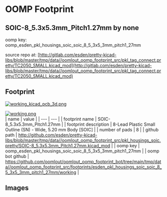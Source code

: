 # OOMP Footprint  
## SOIC-8_5.3x5.3mm_Pitch1.27mm  by none  
  
oomp key: oomp_esden_pkl_housings_soic_soic_8_5_3x5_3mm_pitch1_27mm  
  
source repo at: [http://gitlab.com/esden/pretty-kicad-libs/blob/master/tmp/data//oomlout_oomp_footprint_src/pkl_tag_connect.pretty/TC2050_SMALL.kicad_mod](http://gitlab.com/esden/pretty-kicad-libs/blob/master/tmp/data//oomlout_oomp_footprint_src/pkl_tag_connect.pretty/TC2050_SMALL.kicad_mod)  
## Footprint  
  
[![working_kicad_pcb_3d.png](working_kicad_pcb_3d_600.png)](working_kicad_pcb_3d.png)  
  
[![working.png](working_600.png)](working.png)  
| name | value | 
| --- | --- | 
| footprint name | SOIC-8_5.3x5.3mm_Pitch1.27mm | 
| footprint description | 8-Lead Plastic Small Outline (SN) - Wide, 5.20 mm Body [SOIC] | 
| number of pads | 8 | 
| github path | http://github.com/esden/pretty-kicad-libs/blob/master/tmp/data//oomlout_oomp_footprint_src/pkl_housings_soic.pretty/SOIC-8_5.3x5.3mm_Pitch1.27mm.kicad_mod | 
| oomp key | oomp_esden_pkl_housings_soic_soic_8_5_3x5_3mm_pitch1_27mm | 
| oomp bot github | https://github.com/oomlout/oomlout_oomp_footprint_bot/tree/main/tmp/data//oomlout_oomp_footprint_src/footprints/esden_pkl_housings_soic_soic_8_5_3x5_3mm_pitch1_27mm/working | 
## Images  
